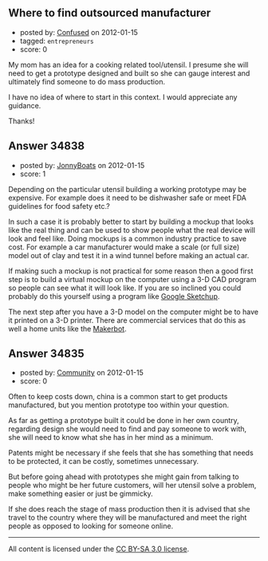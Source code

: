 ## Where to find outsourced manufacturer

- posted by: [Confused](https://stackexchange.com/users/-1/15637-confused) on 2012-01-15
- tagged: `entrepreneurs`
- score: 0

My mom has an idea for a cooking related tool/utensil.  I presume she will need to get a prototype designed and built so she can gauge interest and ultimately find someone to do mass production.  

I have no idea of where to start in this context.  I would appreciate any guidance.

Thanks!


## Answer 34838

- posted by: [JonnyBoats](https://stackexchange.com/users/-1/3100-jonnyboats) on 2012-01-15
- score: 1

<p>Depending on the particular utensil building a working prototype may be expensive. For example does it need to be dishwasher safe or meet FDA guidelines for food safety etc.?</p>

<p>In such a case it is probably better to start by building a mockup that looks like the real thing and can be used to show people what the real device will look and feel like. Doing mockups is a common industry practice to save cost. For example a car manufacturer would make a scale (or full size) model out of clay and test it in a wind tunnel before making an actual car.</p>

<p>If making such a mockup is not practical for some reason then a good first step is to build a virtual mockup on the computer using a 3-D CAD program so people can see what it will look like. If you are so inclined you could probably do this yourself using a program like <a href="http://sketchup.google.com/" rel="nofollow">Google Sketchup</a>.</p>

<p>The next step after you have a 3-D model on the computer might be to have it printed on a 3-D printer. There are commercial services that do this as well a home units like the <a href="http://www.makerbot.com/" rel="nofollow">Makerbot</a>.</p>



## Answer 34835

- posted by: [Community](https://stackexchange.com/users/-1/-1-community) on 2012-01-15
- score: 0

Often to keep costs down, china is a common start to get products manufactured, but you mention prototype too within your question.

As far as getting a prototype built it could be done in her own country, regarding design she would need to find and pay someone to work with, she will need to know what she has in her mind as a minimum.

Patents might be necessary if she feels that she has something that needs to be protected, it can be costly, sometimes unnecessary.

But before going ahead with prototypes she might gain from talking to people who might be her future customers, will her utensil solve a problem, make something easier or just be gimmicky.

If she does reach the stage of mass production then it is advised that she travel to the country where they will be manufactured and meet the right people as opposed to looking for someone online.



---

All content is licensed under the [CC BY-SA 3.0 license](https://creativecommons.org/licenses/by-sa/3.0/).
